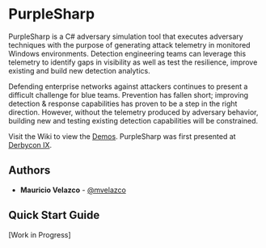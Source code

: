 # PurpleSharp
PurpleSharp is a C# adversary simulation tool that executes adversary techniques with the purpose of generating attack telemetry in monitored Windows environments. Detection engineering teams can leverage this telemetry to identify gaps in visibility as well as test the resilience, improve existing and build new detection analytics.

Defending enterprise networks against attackers continues to present a difficult challenge for blue teams. Prevention has fallen short; improving detection & response capabilities has proven to be a step in the right direction. However, without the telemetry produced by adversary behavior, building new and testing existing detection capabilities will be constrained. 

Visit the Wiki to view the [Demos](https://github.com/mvelazc0/PurpleSharp/wiki/Demos). PurpleSharp was first presented at [Derbycon IX](https://www.youtube.com/watch?v=7TVp4g4hkpg). 


## Authors

* **Mauricio Velazco** - [@mvelazco](https://twitter.com/mvelazco)

## Quick Start Guide

[Work in Progress]
